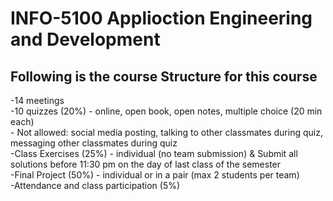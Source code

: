 # INFO-5100 Applioction Engineering and Development

## Following is the course Structure for this course
-14 meetings <br>
-10 quizzes (20%) - online, open book, open notes, multiple choice (20 min each)<br>
             - Not allowed:  social media posting, talking to other classmates during quiz, messaging other classmates during quiz<br>
-Class Exercises (25%) - individual (no team submission) & Submit all solutions before 11:30 pm on the day of last class of the semester   <br>
-Final Project (50%) - individual or in a pair (max 2 students per team)<br>
-Attendance and class participation (5%)<br>
